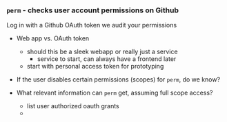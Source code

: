 ### `perm` - checks user account permissions on Github

Log in with a Github OAuth token we audit your permissions

- Web app vs. OAuth token
  - should this be a sleek webapp or really just a service
    - service to start, can always have a frontend later
  - start with personal access token for prototyping

- If the user disables certain permissions (scopes) for `perm`, do we know?
- What relevant information can `perm` get, assuming full scope access?
    - list user authorized oauth grants
    -
